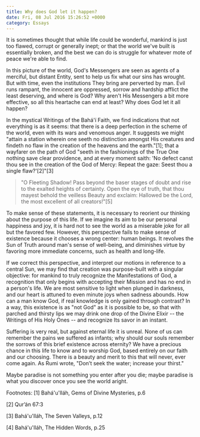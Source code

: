 ```yaml
---
title: Why does God let it happen?
date: Fri, 08 Jul 2016 15:26:52 +0000
category: Essays
---
```


It is sometimes thought that while life could be wonderful, mankind is just
too flawed, corrupt or generally inept; or that the world we've built is
essentially broken, and the best we can do is struggle for whatever mote of
peace we're able to find.

In this picture of the world, God's Messengers are seen as agents of a
merciful, but distant Entity, sent to help us fix what our sins has wrought.
But with time, even the institutions They bring are perverted by man. Evil
runs rampant, the innocent are oppressed, sorrow and hardship afflict the
least deserving, and where is God? Why aren't His Messengers a bit more
effective, so all this heartache can end at least? Why does God let it all
happen?

In the mystical Writings of the Bahá'í Faith, we find indications that not
everything is as it seems: that there is a deep perfection in the scheme of
the world, even with its wars and venomous anger. It suggests we might "attain
a station wherein one seeth no distinction amongst His creatures and findeth
no flaw in the creation of the heavens and the earth."[1]; that a wayfarer on
the path of God "seeth in the fashionings of the True One nothing save clear
providence, and at every moment saith: 'No defect canst thou see in the
creation of the God of Mercy: Repeat the gaze: Seest thou a single
flaw?'[2]"[3]

> "O Fleeting Shadow! Pass beyond the baser stages of doubt and rise to the
> exalted heights of certainty. Open the eye of truth, that thou mayest behold
> the veilless Beauty and exclaim: Hallowed be the Lord, the most excellent of
> all creators!"[5]

To make sense of these statements, it is necessary to reorient our thinking
about the purpose of this life. If we imagine its aim to be our personal
happiness and joy, it is hard not to see the world as a miserable joke for all
but the favored few. However, this perspective fails to make sense of
existence because it chooses a wrong center: human beings. It revolves the Sun
of Truth around man's sense of well-being, and diminishes virtue by favoring
more immediate concerns, such as health and long-life.

If we correct this perspective, and interpret our motions in reference to a
central Sun, we may find that creation was purpose-built with a singular
objective: for mankind to truly recognize the Manifestations of God, a
recognition that only begins with accepting their Mission and has no end in a
person's life. We are most sensitive to light when plunged in darkness, and
our heart is attuned to even minute joys when sadness abounds. How can a man
know God, if real knowledge is only gained through contrast? In a way, this
existence is as "not God" as it is possible to be, so that with parched and
thirsty lips we may drink one drop of the Divine Elixir -- the Writings of His
Holy Ones -- and recognize Its savor in an instant.

Suffering is very real, but against eternal life it is unreal. None of us can
remember the pains we suffered as infants; why should our souls remember the
sorrows of this brief existence across eternity? We have a precious chance in
this life to know and to worship God, based entirely on our faith and our
choosing. There is a beauty and merit to this that will never, ever come
again. As Rumi wrote, "Don’t seek the water; increase your thirst."

Maybe paradise is not something you enter after you die; maybe paradise is
what you discover once you see the world aright.

Footnotes: 
[1]  Bahá'u'lláh, Gems of Divine Mysteries, p.6

[2]  Qur’án 67:3

[3]  Bahá'u'lláh, The Seven Valleys, p.12

[4]  Bahá'u'lláh, The Hidden Words, p.25
